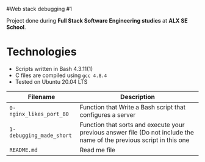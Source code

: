 #Web stack debugging #1

Project done during **Full Stack Software Engineering studies** at **ALX SE School**. 
# Technologies
* Scripts written in Bash 4.3.11(1)
* C files are compiled using `gcc 4.8.4`
* Tested on Ubuntu 20.04 LTS

 Filename | Description |
| -------- | ----------- |
| `0-nginx_likes_port_80` | Function that Write a Bash script that configures a server|
| `1-debugging_made_short` | Function that sorts and execute your previous answer file (Do not include the name of the previous script in this one|
| `README.md` | Read me file|
